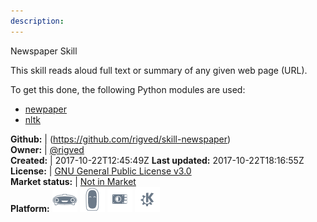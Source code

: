 ```yaml
---
description: 
---
```

Newspaper Skill

This skill reads aloud full text or summary of any given web page (URL).

To get this done, the following Python modules are used:

* [newpaper](https://github.com/codelucas/newspaper/)
* [nltk](https://github.com/nltk/nltk)

**Github:** | (https://github.com/rigved/skill-newspaper)  
**Owner:** | [@rigved](https://github.com/rigved)  
**Created:** | 2017-10-22T12:45:49Z  **Last updated:** 2017-10-22T18:16:55Z  
**License:** | [GNU General Public License v3.0](https://api.github.com/licenses/gpl-3.0)  
**Market status:** | [Not in Market](https://market.mycroft.ai/skill/)  
**Platform:**   ![](.gitbook/assets/mark-1-icon.png)  ![](.gitbook/assets/mark-2-icon.png)  ![](.gitbook/assets/picroft-icon.png)  ![](.gitbook/assets/kde.png)   
